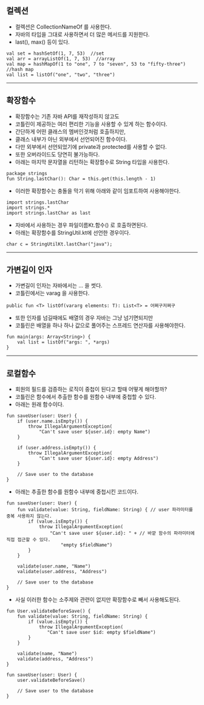 ## 컬렉션
* 컬렉션은 CollectionNameOf 를 사용한다.
* 자바의 타입을 그대로 사용하면서 더 많은 메서드를 지원한다.
* last(), max() 등이 있다.
```
val set = hashSetOf(1, 7, 53)  //set
val arr = arrayListOf(1, 7, 53)  //array
val map = hashMapOf(1 to "one", 7 to "seven", 53 to "fifty-three")  //hash map
val list = listOf("one", "two", "three")
```

---

## 확장함수
* 확장함수는 기존 자바 API를 재작성하지 않고도 
* 코틀린이 제공하는 여러 편리한 기능을 사용할 수 있게 하는 함수이다.
* 간단하게 어떤 클래스의 멤버인것처럼 호출하지만,
* 클래스 내부가 아닌 외부에서 선언되어진 함수이다.
* 다만 외부에서 선언되었기에 private과 protected를 사용할 수 없다.
* 또한 오버라이드도 당연히 불가능하다.
* 아래는 마지막 문자열을 리턴하는 확장함수로 String 타입을 사용한다.
```
package strings
fun String.lastChar(): Char = this.get(this.length - 1)
```
* 이러한 확장함수는 충돌을 막기 위해 아래와 같이 임포트하여 사용해야한다.
```
import strings.lastChar
import strings.*
import strings.lastChar as last
```
* 자바에서 사용하는 경우 파일이름Kt.함수() 로 호출하면된다.
* 아래는 확장함수를 StringUtil.kt에 선언한 경우이다.
```
char c = StringUtilKt.lastChar("java");
```

---

## 가변길이 인자
* 가변길이 인자는 자바에서는 ... 을 썻다.
* 코틀린에서는 varag 을 사용한다.
```
public fun <T> listOf(vararg elements: T): List<T> = 어쩌구저쩌구
```
* 또한 인자를 넘길때에도 배열의 경우 자바는 그냥 넘기면되지만
* 코틀린은 배열을 하나 하나 값으로 풀어주는 스프레드 연산자를 사용해야한다.
```
fun main(args: Array<String>) {
    val list = listOf("args: ", *args)
}
```

---

## 로컬함수
* 회원의 필드를 검증하는 로직이 중첩이 된다고 할때 어떻게 해야할까?
* 코틀린은 함수에서 추출한 함수를 원함수 내부에 중첩할 수 있다.
* 아래는 원래 함수이다.
```
fun saveUser(user: User) {
    if (user.name.isEmpty()) {
        throw IllegalArgumentException(
            "Can't save user ${user.id}: empty Name")
    }

    if (user.address.isEmpty()) {
        throw IllegalArgumentException(
            "Can't save user ${user.id}: empty Address")
    }

    // Save user to the database
}
```
* 아래는 추출한 함수를 원함수 내부에 중첩시킨 코드이다.
```
fun saveUser(user: User) {
    fun validate(value: String, fieldName: String) { // user 파라미터를 중복 사용하지 않는다. 
        if (value.isEmpty()) {
            throw IllegalArgumentException(
                "Can't save user ${user.id}: " + // 바깥 함수의 파라미터에 직접 접근할 수 있다. 
                    "empty $fieldName")
        }
    }

    validate(user.name, "Name")
    validate(user.address, "Address")

    // Save user to the database
}
```
* 사실 이러한 함수는 소주제와 관련이 없지만 확장함수로 빼서 사용해도된다.
```
fun User.validateBeforeSave() {
    fun validate(value: String, fieldName: String) {
        if (value.isEmpty()) {
            throw IllegalArgumentException(
               "Can't save user $id: empty $fieldName")
        }
    }

    validate(name, "Name")
    validate(address, "Address")
}

fun saveUser(user: User) {
    user.validateBeforeSave()

    // Save user to the database
}
```
